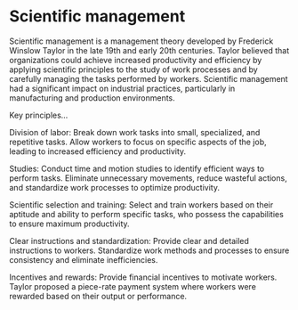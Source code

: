 # Scientific management

Scientific management is a management theory developed by Frederick Winslow Taylor in the late 19th and early 20th centuries. Taylor believed that organizations could achieve increased productivity and efficiency by applying scientific principles to the study of work processes and by carefully managing the tasks performed by workers. Scientific management had a significant impact on industrial practices, particularly in manufacturing and production environments.

Key principles…

Division of labor: Break down work tasks into small, specialized, and repetitive tasks. Allow workers to focus on specific aspects of the job, leading to increased efficiency and productivity.

Studies: Conduct time and motion studies to identify efficient ways to perform tasks. Eliminate unnecessary movements, reduce wasteful actions, and standardize work processes to optimize productivity.

Scientific selection and training: Select and train workers based on their aptitude and ability to perform specific tasks, who possess the capabilities to ensure maximum productivity.

Clear instructions and standardization: Provide clear and detailed instructions to workers. Standardize work methods and processes to ensure consistency and eliminate inefficiencies.

Incentives and rewards: Provide financial incentives to motivate workers. Taylor proposed a piece-rate payment system where workers were rewarded based on their output or performance.
